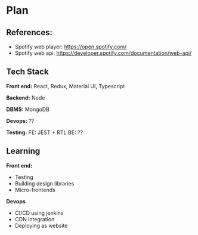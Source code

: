 # Plan

## References: 

- Spotify web player: https://open.spotify.com/
- Spotify web api: https://developer.spotify.com/documentation/web-api/

## Tech Stack

**Front end:**
React, Redux, Material UI, Typescript

**Backend:**
Node

**DBMS:**
MongoDB

**Devops:**
??

**Testing:**
FE: JEST + RTL
BE: ??


## Learning

**Front end:**

- Testing
- Building design libraries
- Micro-frontends

**Devops**

- CI/CD using jenkins
- CDN integration
- Deploying as website